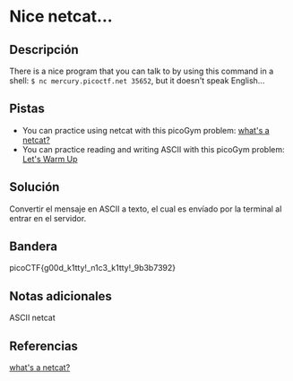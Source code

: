 # Nice netcat...
## Descripción
There is a nice program that you can talk to by using this command in a shell: `$ nc mercury.picoctf.net 35652`, but it doesn't speak English...
## Pistas
- You can practice using netcat with this picoGym problem: [what's a netcat?](https://play.picoctf.org/practice/challenge/34)
- You can practice reading and writing ASCII with this picoGym problem: [Let's Warm Up](https://play.picoctf.org/practice/challenge/22)
## Solución
Convertir el mensaje en ASCII a texto, el cual es envíado por la terminal al entrar en el servidor.

## Bandera
picoCTF{g00d_k1tty!_n1c3_k1tty!_9b3b7392}

## Notas adicionales
ASCII
netcat

## Referencias
[what's a netcat?](https://play.picoctf.org/practice/challenge/34)